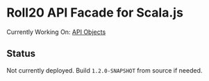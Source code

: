 Roll20 API Facade for Scala.js
================================

Currently Working On: [API Objects](https://wiki.roll20.net/API:Objects)


Status
------

Not currently deployed. Build `1.2.0-SNAPSHOT` from source if needed.
